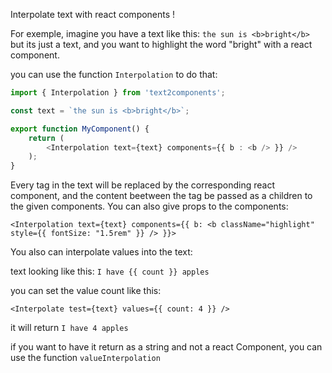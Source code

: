 Interpolate text with react components !

For exemple, imagine you have a text like this:
    `the sun is <b>bright</b>`
but its just a text, and you want to highlight the word "bright" with a react component.

you can use the function `Interpolation` to do that:

```ts
import { Interpolation } from 'text2components';

const text = `the sun is <b>bright</b>`;

export function MyComponent() {
    return (
        <Interpolation text={text} components={{ b : <b /> }} />
    );
}

```

Every tag in the text will be replaced by the corresponding react component, and the content beetween the tag be passed as a children to the given components. You can also give props to the components:

`<Interpolation text={text} components={{ b: <b className="highlight" style={{ fontSize: "1.5rem" }} /> }}>`

You also can interpolate values into the text:

text looking like this: `I have {{ count }} apples`

you can set the value count like this:

`<Interpolate test={text} values={{ count: 4 }} />`

it will return `I have 4 apples`

if you want to have it return as a string and not a react Component, you can use the function `valueInterpolation`